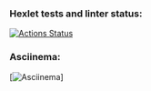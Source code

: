 ### Hexlet tests and linter status:
[![Actions Status](https://github.com/V1dgt/frontend-project-46/actions/workflows/hexlet-check.yml/badge.svg)](https://github.com/V1dgt/frontend-project-46/actions)
### Asciinema:
[![Asciinema](https://asciinema.org/a/z0F94rWSLwDG3AXdVhQiUBOLU)]